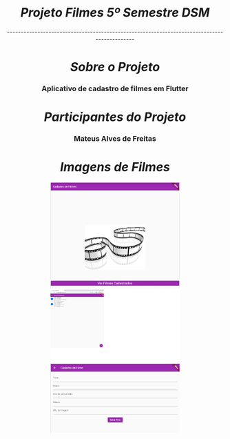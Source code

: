 <div align="center">
  <h1> 
    <i> Projeto Filmes 5º Semestre DSM </i>
  </h1>

  <div align="center">--------------------------------------------------------------------------------------------</div>
  <div align="center">
    <h1> 
      <i> Sobre o Projeto</i>
    </h1>
    <h3> 
      Aplicativo de cadastro de filmes em Flutter
    </h3>
  </div>
  <div align="center">
    <h1> 
      <i> Participantes do Projeto</i>
    </h1>
    <h3>Mateus Alves de Freitas</h3>
  </div>

  <!-- imagens de filmes aqui -->
  <div align="center">
    <h1> 
      <i> Imagens de Filmes</i>
    </h1>
    <img width="300" alt="filme1" src="https://github.com/mateusalvesf/projeto-filmes/blob/main/image/filme1.jpg">
    <img width="300" alt="filme2" src="https://github.com/mateusalvesf/projeto-filmes/blob/main/image/filmes2.png">
    <img width="300" alt="filme3" src="https://github.com/mateusalvesf/projeto-filmes/blob/main/image/filmes3.png">
  </div>
</div>
